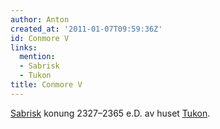 ```yaml
---
author: Anton
created_at: '2011-01-07T09:59:36Z'
id: Conmore V
links:
  mention:
  - Sabrisk
  - Tukon
title: Conmore V
---
```


[Sabrisk] konung 2327–2365 e.D. av huset [Tukon].

  [Sabrisk]: Sabrisk
  [Tukon]: Tukon
